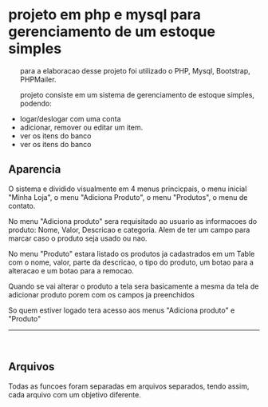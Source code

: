 <h1>projeto em php e mysql para gerenciamento de um estoque simples</h1>
<ul>
<p>para a elaboracao desse projeto foi utilizado o PHP, Mysql, Bootstrap, PHPMailer.</p>
<p>projeto consiste em um sistema de gerenciamento de estoque simples, podendo:</p> 
 <li>logar/deslogar com uma conta </li>
  <li>adicionar, remover ou editar um item.</li>
  <li>ver os itens do banco</li>
  <li>ver os itens do banco</li>
</ul>
<h2>Aparencia</h2>
<p>O sistema e dividido visualmente em 4 menus princicpais, o menu inicial "Minha Loja", o menu "Adiciona Produto", o menu "Produtos", o menu de contato.</p>
<p>No menu "Adiciona produto" sera requisitado ao usuario as informacoes do produto: Nome, Valor, Descricao e categoria. Alem de ter um campo para marcar caso o produto seja usado ou nao.</p>
<p>No menu "Produto" estara listado os produtos ja cadastrados em um Table com o nome, valor, parte da descricao, o tipo do produto, um botao para a alteracao e um botao para a remocao.</p>
<p>Quando se vai alterar o produto a tela sera basicamente a mesma da tela de adicionar produto porem com os campos ja preenchidos</p>
<p>So quem estiver logado tera acesso aos menus "Adiciona produto" e "Produto"</p>
<hr>
<br>
<h2>Arquivos</h2>
<p>Todas as funcoes foram separadas em arquivos separados, tendo assim, cada arquivo com um objetivo diferente.</p>
